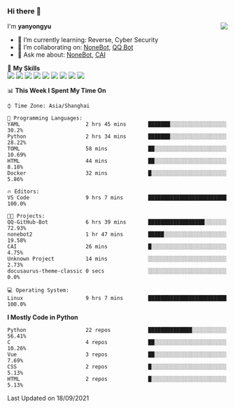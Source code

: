 ### Hi there 👋

<a href="#">
  <img align="right" src="https://github-readme-stats.vercel.app/api?username=yanyongyu&count_private=true&show_icons=true&bg_color=15,f2f7fd,E0EAFC" />
</a>

I'm **yanyongyu**

- 🌱 I’m currently learning: Reverse, Cyber Security
- 👯 I’m collaborating on: [NoneBot](https://github.com/nonebot), [QQ Bot](https://github.com/Mrs4s/go-cqhttp)
- 💬 Ask me about: [NoneBot](https://github.com/nonebot), [CAI](https://github.com/cscs181/CAI)

🌟 **My Skills**  
![](https://img.shields.io/badge/-Python-3e74a2?style=flat-square&logo=Python&logoColor=fff)
![](https://img.shields.io/badge/-Node.js-339933?style=flat-square&logo=Node.js&logoColor=fff)
![](https://img.shields.io/badge/-Vue-4fc08d?style=flat-square&logo=Vue.js&logoColor=fff)
![](https://img.shields.io/badge/-React-2d98ce?style=flat-square&logo=React&logoColor=fff)
![](https://img.shields.io/badge/-Docker-2496ED?style=flat-square&logo=Docker&logoColor=fff)
![](https://img.shields.io/badge/-Linux-000000?style=flat-square&logo=Linux&logoColor=fff)
![](https://img.shields.io/badge/-MySQL-4479A1?style=flat-square&logo=MySQL&logoColor=fff)
![](https://img.shields.io/badge/-Redis-DC382D?style=flat-square&logo=Redis&logoColor=fff)
![](https://img.shields.io/badge/-MongoDB-47A248?style=flat-square&logo=MongoDB&logoColor=fff)

<!--START_SECTION:waka-->
📊 **This Week I Spent My Time On** 

```text
⌚︎ Time Zone: Asia/Shanghai

💬 Programming Languages: 
YAML                     2 hrs 45 mins       ███████░░░░░░░░░░░░░░░░░░   30.2% 
Python                   2 hrs 34 mins       ███████░░░░░░░░░░░░░░░░░░   28.22% 
TOML                     58 mins             ██░░░░░░░░░░░░░░░░░░░░░░░   10.69% 
HTML                     44 mins             ██░░░░░░░░░░░░░░░░░░░░░░░   8.18% 
Docker                   32 mins             █░░░░░░░░░░░░░░░░░░░░░░░░   5.86%

🔥 Editors: 
VS Code                  9 hrs 7 mins        █████████████████████████   100.0%

🐱‍💻 Projects: 
QQ-GitHub-Bot            6 hrs 39 mins       ██████████████████░░░░░░░   72.93% 
nonebot2                 1 hr 47 mins        █████░░░░░░░░░░░░░░░░░░░░   19.58% 
CAI                      26 mins             █░░░░░░░░░░░░░░░░░░░░░░░░   4.75% 
Unknown Project          14 mins             ░░░░░░░░░░░░░░░░░░░░░░░░░   2.73% 
docusaurus-theme-classic 0 secs              ░░░░░░░░░░░░░░░░░░░░░░░░░   0.0%

💻 Operating System: 
Linux                    9 hrs 7 mins        █████████████████████████   100.0%

```

**I Mostly Code in Python** 

```text
Python                   22 repos            ██████████████░░░░░░░░░░░   56.41% 
C                        4 repos             ██░░░░░░░░░░░░░░░░░░░░░░░   10.26% 
Vue                      3 repos             ██░░░░░░░░░░░░░░░░░░░░░░░   7.69% 
CSS                      2 repos             █░░░░░░░░░░░░░░░░░░░░░░░░   5.13% 
HTML                     2 repos             █░░░░░░░░░░░░░░░░░░░░░░░░   5.13%

```



 Last Updated on 18/09/2021
<!--END_SECTION:waka-->

